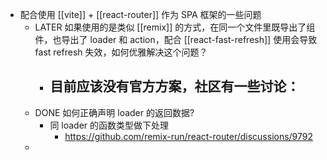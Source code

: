 - 配合使用 [[vite]] + [[react-router]] 作为 SPA 框架的一些问题
	- LATER 如果使用的是类似 [[remix]] 的方式，在同一个文件里既导出了组件，也导出了 loader 和 action，配合 [[react-fast-refresh]] 使用会导致 fast refresh 失效，如何优雅解决这个问题？
		- 目前应该没有官方方案，社区有一些讨论：
			-
	- DONE 如何正确声明 loader 的返回数据?
		- 同 loader 的函数类型做下处理
			- https://github.com/remix-run/react-router/discussions/9792
	-